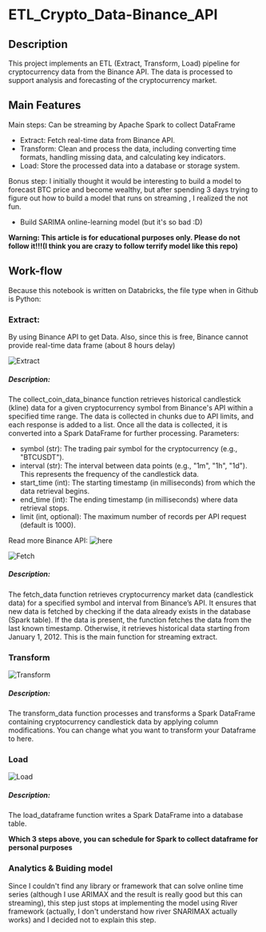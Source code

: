 # ETL_Crypto_Data-Binance_API

## Description

This project implements an ETL (Extract, Transform, Load) pipeline for cryptocurrency data from the Binance API. The data is processed to support analysis and forecasting of the cryptocurrency market.

## Main Features

Main steps: Can be streaming by Apache Spark to collect DataFrame
- Extract: Fetch real-time data from Binance API.
- Transform: Clean and process the data, including converting time formats, handling missing data, and calculating key indicators.
- Load: Store the processed data into a database or storage system.

Bonus step: I initially thought it would be interesting to build a model to forecast BTC price and become wealthy, but after spending 3 days trying to figure out how to build a model that runs on streaming , I realized the not fun.
- Build SARIMA online-learning model (but it's so bad :D)

**Warning: This article is for educational purposes only. Please do not follow it!!!(I think you are crazy to follow terrify model like this repo)**

## Work-flow

Because this notebook is written on Databricks, the file type when in Github is Python:
### Extract:
By using Binance API to get Data. Also, since this is free, Binance cannot provide real-time data frame (about 8 hours delay)

![Extract](https://github.com/user-attachments/assets/5cd0a4c6-ba9f-40b1-ad57-779389774e16)

##### Description:

The collect_coin_data_binance function retrieves historical candlestick (kline) data for a given cryptocurrency symbol from Binance's API within a specified time range. The data is collected in chunks due to API limits, and each response is added to a list. Once all the data is collected, it is converted into a Spark DataFrame for further processing.
Parameters:
- symbol (str): The trading pair symbol for the cryptocurrency (e.g., "BTCUSDT").
- interval (str): The interval between data points (e.g., "1m", "1h", "1d"). This represents the frequency of the candlestick data.
- start_time (int): The starting timestamp (in milliseconds) from which the data retrieval begins.
- end_time (int): The ending timestamp (in milliseconds) where data retrieval stops.
- limit (int, optional): The maximum number of records per API request (default is 1000).

Read more Binance API: ![here](https://binance-docs.github.io/apidocs/spot/en/)

![Fetch](https://github.com/user-attachments/assets/f7c9b7d7-1cfd-48a3-971f-8f9135639241)

##### Description:

The fetch_data function retrieves cryptocurrency market data (candlestick data) for a specified symbol and interval from Binance’s API. It ensures that new data is fetched by checking if the data already exists in the database (Spark table). If the data is present, the function fetches the data from the last known timestamp. Otherwise, it retrieves historical data starting from January 1, 2012. This is the main function for streaming extract.

### Transform

![Transform](https://github.com/user-attachments/assets/789bad65-0ec7-47c3-9119-8af16f444c43)

##### Description:
The transform_data function processes and transforms a Spark DataFrame containing cryptocurrency candlestick data by applying column modifications. You can change what you want to transform your Dataframe to here.

### Load

![Load](https://github.com/user-attachments/assets/4a807582-fa7c-4e4f-8d07-2df218e2265d)

##### Description:
The load_dataframe function writes a Spark DataFrame into a database table.

**Which 3 steps above, you can schedule for Spark to collect dataframe for personal purposes**

### Analytics & Buiding model
Since I couldn't find any library or framework that can solve online time series (although I use ARIMAX and the result is really good but this can streaming), this step just stops at implementing the model using River framework (actually, I don't understand how river SNARIMAX actually works) and I decided not to explain this step.
